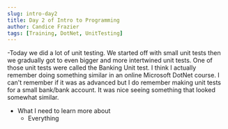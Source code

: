 ```yaml
---
slug: intro-day2
title: Day 2 of Intro to Programming
author: Candice Frazier
tags: [Training, DotNet, UnitTesting]
---
```



-Today we did a lot of unit testing. 
We started off with small unit tests then we gradually got to even bigger and more intertwined unit tests. One of those unit tests were called the Banking Unit test. I think I actually remember doing something similar in an online Microsoft DotNet course. I can't remember if it was as advanced but I do remember making unit tests for a small bank/bank account. It was nice seeing something that looked somewhat similar.



- What I need to learn more about
    - Everything
        

